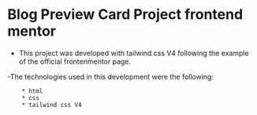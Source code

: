 # Blog Preview Card Project frontend mentor

- This project was developed with tailwind css V4 following the example of the official frontenmentor page.

-The technologies used in this development were the following:

        * html
        * css
        * tailwind css V4
